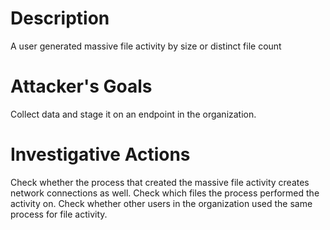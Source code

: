 # Description
A user generated massive file activity by size or distinct file count
# Attacker's Goals
Collect data and stage it on an endpoint in the organization.
# Investigative Actions
Check whether the process that created the massive file activity creates network connections as well.
Check which files the process performed the activity on.
Check whether other users in the organization used the same process for file activity.
